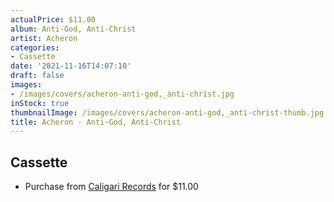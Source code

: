 ```yaml
---
actualPrice: $11.00
album: Anti-God, Anti-Christ
artist: Acheron
categories:
- Cassette
date: '2021-11-16T14:07:10'
draft: false
images:
- /images/covers/acheron-anti-god,_anti-christ.jpg
inStock: true
thumbnailImage: /images/covers/acheron-anti-god,_anti-christ-thumb.jpg
title: Acheron - Anti-God, Anti-Christ
---
```


## Cassette
* Purchase from [Caligari Records](https://caligarirecords.storenvy.com/products/34027987-acheron-anti-god-anti-christ) for $11.00
